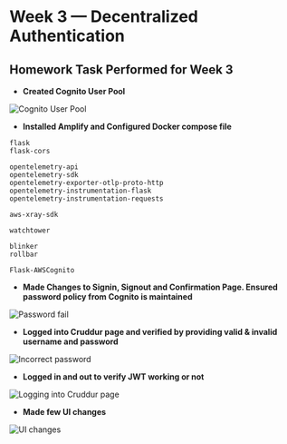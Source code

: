 # Week 3 — Decentralized Authentication

## Homework Task Performed for Week 3

- **Created Cognito User Pool**

![Cognito User Pool](https://user-images.githubusercontent.com/125117631/225338705-ceeab69f-927a-4e65-b59f-3874703ae049.png)

- **Installed Amplify and Configured Docker compose file**
```
flask
flask-cors

opentelemetry-api 
opentelemetry-sdk 
opentelemetry-exporter-otlp-proto-http 
opentelemetry-instrumentation-flask 
opentelemetry-instrumentation-requests

aws-xray-sdk

watchtower

blinker
rollbar

Flask-AWSCognito
```

- **Made Changes to Signin, Signout and Confirmation Page. Ensured password policy from Cognito is maintained**

![Password fail](https://user-images.githubusercontent.com/125117631/225340594-d3e2d51d-b9af-4530-b451-366dbc72a261.png)

- **Logged into Cruddur page and verified by providing valid & invalid username and password**

![Incorrect password](https://user-images.githubusercontent.com/125117631/225340108-4066335a-651f-4116-9918-c5bb60787eb2.png)

- **Logged in and out to verify JWT working or not**

![Logging into Cruddur page](https://user-images.githubusercontent.com/125117631/225340754-b0541530-844f-45dc-80f4-e6bb30253085.png)


- **Made few UI changes**

![UI changes](https://user-images.githubusercontent.com/125117631/225340889-c3db0154-0d50-4a3a-af22-b5284a6428ea.png)



